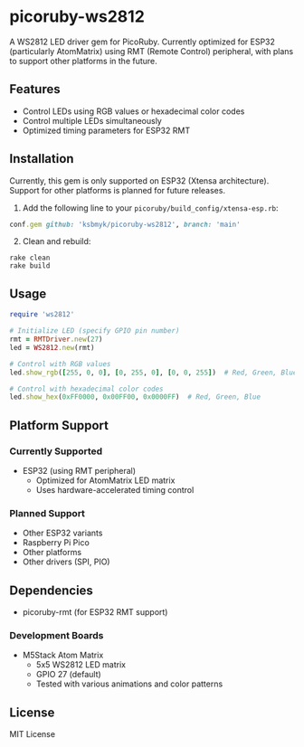 # picoruby-ws2812

A WS2812 LED driver gem for PicoRuby. Currently optimized for ESP32 (particularly AtomMatrix) using RMT (Remote Control) peripheral, with plans to support other platforms in the future.

## Features

- Control LEDs using RGB values or hexadecimal color codes
- Control multiple LEDs simultaneously
- Optimized timing parameters for ESP32 RMT

## Installation

Currently, this gem is only supported on ESP32 (Xtensa architecture). Support for other platforms is planned for future releases.

1. Add the following line to your `picoruby/build_config/xtensa-esp.rb`:
```ruby
conf.gem github: 'ksbmyk/picoruby-ws2812', branch: 'main'
```

2. Clean and rebuild:
```
rake clean
rake build
```

## Usage

```ruby
require 'ws2812'

# Initialize LED (specify GPIO pin number)
rmt = RMTDriver.new(27)
led = WS2812.new(rmt)

# Control with RGB values
led.show_rgb([255, 0, 0], [0, 255, 0], [0, 0, 255])  # Red, Green, Blue

# Control with hexadecimal color codes
led.show_hex(0xFF0000, 0x00FF00, 0x0000FF)  # Red, Green, Blue
```

## Platform Support

### Currently Supported
- ESP32 (using RMT peripheral)
  - Optimized for AtomMatrix LED matrix
  - Uses hardware-accelerated timing control

### Planned Support
- Other ESP32 variants
- Raspberry Pi Pico
- Other platforms
- Other drivers (SPI, PIO)

## Dependencies

- picoruby-rmt (for ESP32 RMT support)

### Development Boards
- M5Stack Atom Matrix
  - 5x5 WS2812 LED matrix
  - GPIO 27 (default)
  - Tested with various animations and color patterns

## License

MIT License

